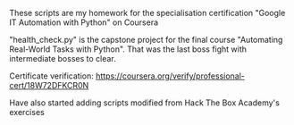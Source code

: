 These scripts are my homework for the specialisation certification "Google IT Automation with Python" on Coursera

"health_check.py" is the capstone project for the final course "Automating Real-World Tasks with Python". 
That was the last boss fight with intermediate bosses to clear.

Certificate verification: https://coursera.org/verify/professional-cert/18W72DFKCR0N

Have also started adding scripts modified from Hack The Box Academy's exercises
